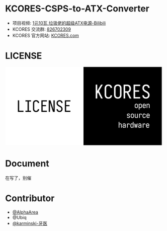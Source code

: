 # KCORES-CSPS-to-ATX-Converter

- 项目视频: [1元10瓦 垃圾佬的超级ATX电源-Bilibili](https://www.bilibili.com/video/BV12A411N7AG/)
- KCORES 交流群: [826702309](https://jq.qq.com/?_wv=1027&k=jcr07ZYG)
- KCORES 官方网站: [KCORES.com](https://kcores.com/)

# LICENSE

![KCORES 许可证](https://github.com/KCORES/kcores-license/raw/main/bandge/kcores-open-source-license-bandge.png)

# Document
在写了，别催

# Contributor

- [@AlphaArea](https://github.com/alphaarea)
- @Ubiq
- [@karminski-牙医](https://github.com/karminski)